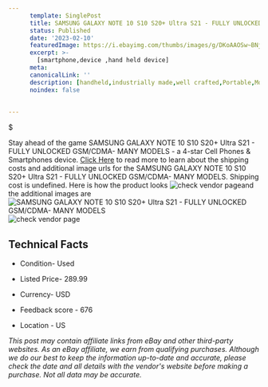 ```yaml
---
      template: SinglePost
      title: SAMSUNG GALAXY NOTE 10 S10 S20+ Ultra S21 - FULLY UNLOCKED GSM/CDMA- MANY MODELS
      status: Published
      date: '2023-02-10'
      featuredImage: https://i.ebayimg.com/thumbs/images/g/DKoAAOSw~BNjkN42/s-l225.jpg
      excerpt: >-
        [smartphone,device ,hand held device]
      meta:
      canonicalLink: ''
      description: [handheld,industrially made,well crafted,Portable,Mobile,Compact,Convenient,Lightweight,Maneuverable,Man-portable,Miniature,Carriable,Hand-held,Light,Holdable,Transportable,Mobile device,Pocket-sized,On-the-go,Wireless,Cordless,Compact size,Convenient size, smartphone,device ,hand held device]
      noindex: false
        
        
---
```

$

Stay ahead of the game SAMSUNG GALAXY NOTE 10 S10 S20+ Ultra S21 - FULLY UNLOCKED GSM/CDMA- MANY MODELS - a 4-star Cell Phones & Smartphones device. [Click Here](https://www.ebay.com/itm/324842105036?hash=item4ba21928cc%3Ag%3ADKoAAOSw%7EBNjkN42&mkevt=1&mkcid=1&mkrid=711-53200-19255-0&campid=%253CePNCampaignId%253E&customid=%253CreferenceId%253E&toolid=10049) to read more to learn about the shipping costs and additional image urls for the SAMSUNG GALAXY NOTE 10 S10 S20+ Ultra S21 - FULLY UNLOCKED GSM/CDMA- MANY MODELS. Shipping cost is undefined. Here is how the product looks ![check vendor page](https://i.ebayimg.com/thumbs/images/g/DKoAAOSw~BNjkN42/s-l225.jpg)and the additional images are![SAMSUNG GALAXY NOTE 10 S10 S20+ Ultra S21 - FULLY UNLOCKED GSM/CDMA- MANY MODELS](https://i.ebayimg.com/images/g/DKoAAOSw~BNjkN42/s-l1200.jpg)![check vendor page]()



 ## Technical Facts 



     
      

 - Condition- Used 


      

 - Listed Price- 289.99 


      

 - Currency- USD 


      

 - Feedback score - 676 


      

 - Location - US 


      
      

 *_This post may contain affiliate links from eBay and other third-party websites. As an eBay affiliate, we earn from qualifying purchases. Although we do our best to keep the information up-to-date and accurate, please check the date and all details with the vendor's website before making a purchase. Not all data may be accurate._*






